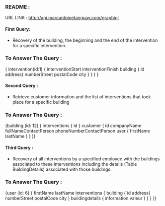 ### README :

URL LINK : http://api.marcantoinetanguay.com/graphiql

#### First Query:

- Recovery of the building, the beginning and the end of the intervention for a specific intervention.

### To Answer The Query :

{ intervention(id:1)
  {
    interventionStart
    interventionFinish
    building {
        id
        address{
          numberStreet
          postalCode
          city
    }
  }
  }
}

#### Second Query :
- Retrieve customer information and the list of interventions that took place for a specific building

### To Answer The Query : 

{building (id: 12) {
interventions {
   id
}
customer {
   id
   companyName
   fullNameContactPerson
   phoneNumberContactPerson
   user {
     firstName
     lastName
   }
}
}}

#### Third Query :

- Recovery of all interventions by a specified employee with the buildings associated to these interventions including the details (Table BuildingDetails) associated with those buildings.

### To Answer The Query :

{user (id: 6) {
firstName
lastName
interventions {
   building {
     id
     address{
       numberStreet
       postalCode
       city
     }
     buildingdetails {
       information
       valeur
     }
   }
}
}}
